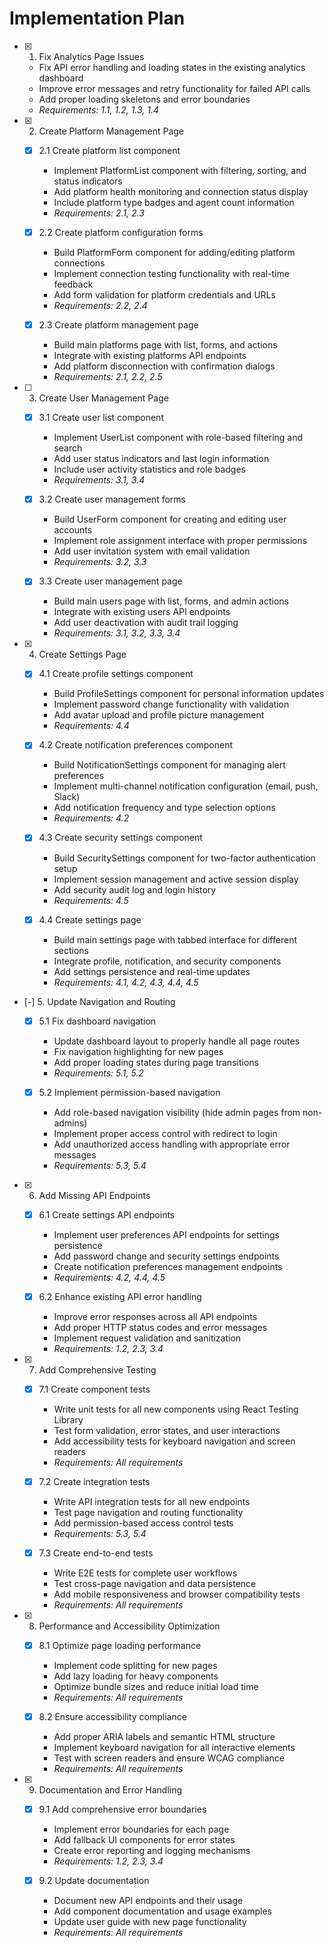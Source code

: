 # Implementation Plan

- [x] 1. Fix Analytics Page Issues
  - Fix API error handling and loading states in the existing analytics dashboard
  - Improve error messages and retry functionality for failed API calls
  - Add proper loading skeletons and error boundaries
  - _Requirements: 1.1, 1.2, 1.3, 1.4_

- [x] 2. Create Platform Management Page
  - [x] 2.1 Create platform list component
    - Implement PlatformList component with filtering, sorting, and status indicators
    - Add platform health monitoring and connection status display
    - Include platform type badges and agent count information
    - _Requirements: 2.1, 2.3_

  - [x] 2.2 Create platform configuration forms
    - Build PlatformForm component for adding/editing platform connections
    - Implement connection testing functionality with real-time feedback
    - Add form validation for platform credentials and URLs
    - _Requirements: 2.2, 2.4_

  - [x] 2.3 Create platform management page
    - Build main platforms page with list, forms, and actions
    - Integrate with existing platforms API endpoints
    - Add platform disconnection with confirmation dialogs
    - _Requirements: 2.1, 2.2, 2.5_

- [ ] 3. Create User Management Page
  - [x] 3.1 Create user list component
    - Implement UserList component with role-based filtering and search
    - Add user status indicators and last login information
    - Include user activity statistics and role badges
    - _Requirements: 3.1, 3.4_

  - [x] 3.2 Create user management forms
    - Build UserForm component for creating and editing user accounts
    - Implement role assignment interface with proper permissions
    - Add user invitation system with email validation
    - _Requirements: 3.2, 3.3_

  - [x] 3.3 Create user management page
    - Build main users page with list, forms, and admin actions
    - Integrate with existing users API endpoints
    - Add user deactivation with audit trail logging
    - _Requirements: 3.1, 3.2, 3.3, 3.4_

- [x] 4. Create Settings Page
  - [x] 4.1 Create profile settings component
    - Build ProfileSettings component for personal information updates
    - Implement password change functionality with validation
    - Add avatar upload and profile picture management
    - _Requirements: 4.4_

  - [x] 4.2 Create notification preferences component
    - Build NotificationSettings component for managing alert preferences
    - Implement multi-channel notification configuration (email, push, Slack)
    - Add notification frequency and type selection options
    - _Requirements: 4.2_

  - [x] 4.3 Create security settings component
    - Build SecuritySettings component for two-factor authentication setup
    - Implement session management and active session display
    - Add security audit log and login history
    - _Requirements: 4.5_

  - [x] 4.4 Create settings page
    - Build main settings page with tabbed interface for different sections
    - Integrate profile, notification, and security components
    - Add settings persistence and real-time updates
    - _Requirements: 4.1, 4.2, 4.3, 4.4, 4.5_

- [-] 5. Update Navigation and Routing
  - [x] 5.1 Fix dashboard navigation
    - Update dashboard layout to properly handle all page routes
    - Fix navigation highlighting for new pages
    - Add proper loading states during page transitions
    - _Requirements: 5.1, 5.2_

  - [x] 5.2 Implement permission-based navigation
    - Add role-based navigation visibility (hide admin pages from non-admins)
    - Implement proper access control with redirect to login
    - Add unauthorized access handling with appropriate error messages
    - _Requirements: 5.3, 5.4_

- [x] 6. Add Missing API Endpoints
  - [x] 6.1 Create settings API endpoints
    - Implement user preferences API endpoints for settings persistence
    - Add password change and security settings endpoints
    - Create notification preferences management endpoints
    - _Requirements: 4.2, 4.4, 4.5_

  - [x] 6.2 Enhance existing API error handling
    - Improve error responses across all API endpoints
    - Add proper HTTP status codes and error messages
    - Implement request validation and sanitization
    - _Requirements: 1.2, 2.3, 3.4_

- [x] 7. Add Comprehensive Testing
  - [x] 7.1 Create component tests
    - Write unit tests for all new components using React Testing Library
    - Test form validation, error states, and user interactions
    - Add accessibility tests for keyboard navigation and screen readers
    - _Requirements: All requirements_

  - [x] 7.2 Create integration tests
    - Write API integration tests for all new endpoints
    - Test page navigation and routing functionality
    - Add permission-based access control tests
    - _Requirements: 5.3, 5.4_

  - [x] 7.3 Create end-to-end tests
    - Write E2E tests for complete user workflows
    - Test cross-page navigation and data persistence
    - Add mobile responsiveness and browser compatibility tests
    - _Requirements: All requirements_

- [x] 8. Performance and Accessibility Optimization
  - [x] 8.1 Optimize page loading performance
    - Implement code splitting for new pages
    - Add lazy loading for heavy components
    - Optimize bundle sizes and reduce initial load time
    - _Requirements: All requirements_

  - [x] 8.2 Ensure accessibility compliance
    - Add proper ARIA labels and semantic HTML structure
    - Implement keyboard navigation for all interactive elements
    - Test with screen readers and ensure WCAG compliance
    - _Requirements: All requirements_

- [x] 9. Documentation and Error Handling
  - [x] 9.1 Add comprehensive error boundaries
    - Implement error boundaries for each page
    - Add fallback UI components for error states
    - Create error reporting and logging mechanisms
    - _Requirements: 1.2, 2.3, 3.4_

  - [x] 9.2 Update documentation
    - Document new API endpoints and their usage
    - Add component documentation and usage examples
    - Update user guide with new page functionality
    - _Requirements: All requirements_
